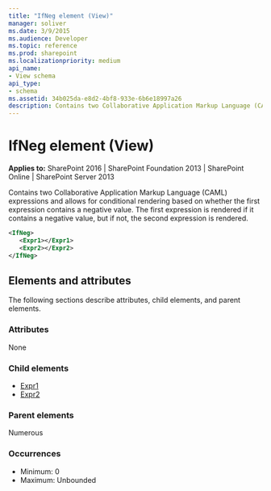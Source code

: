 ```yaml
---
title: "IfNeg element (View)"
manager: soliver
ms.date: 3/9/2015
ms.audience: Developer
ms.topic: reference
ms.prod: sharepoint
ms.localizationpriority: medium
api_name:
- View schema
api_type:
- schema
ms.assetid: 34b025da-e8d2-4bf8-933e-6b6e18997a26
description: Contains two Collaborative Application Markup Language (CAML) expressions and allows for conditional rendering based on whether the first expression contains a negative value.
---
```


# IfNeg element (View)

**Applies to:** SharePoint 2016 | SharePoint Foundation 2013 | SharePoint Online | SharePoint Server 2013
  
Contains two Collaborative Application Markup Language (CAML) expressions and allows for conditional rendering based on whether the first expression contains a negative value. The first expression is rendered if it contains a negative value, but if not, the second expression is rendered.
  
```XML
<IfNeg>
   <Expr1></Expr1>
   <Expr2></Expr2>   
</IfNeg>
```

## Elements and attributes

The following sections describe attributes, child elements, and parent elements.

### Attributes

None
   
### Child elements

- [Expr1](expr1-element-view.md)
- [Expr2](expr2-element-view.md)
   
### Parent elements

Numerous 
   
### Occurrences

- Minimum: 0  
- Maximum: Unbounded  

<br/> 
   

